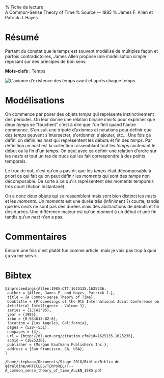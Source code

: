 % Fiche de lecture  
A Common-Sense Theory of Time
% Source -- 1985
% James F. Allen et Patrick J. Hayes

# Résumé

Partant du constat que le temps est souvent modélisé de multiples façon et
parfois contradictoires, James Allen propose une modélisation simple reposant
sur des principes de bon sens.

**Mots-clefs** : Temps

![L'axiome d'existence des _temps_ avant et après chaque
_temps_.](allen1985.png)

# Modélisations

On commence par poser des objets _temps_ qui représente instinctivement des
périodes. On leur donne une relation binaire _meets_ pour exprimer que deux
_temps_ se "touchent" c'est à dire que l'un finit quand l'autre commence.  S'en
suit une tripoté d'axiomes et notations pour définir que des _temps_ peuvent
s'intersecter, s'ordonner, s'ajouter, etc... Une fois ça défini on défini les
_nest_ qui représentent les débuts et fin des _temps_. Par définition un _nest_
est la collection rassemblant tout les _temps_ contenant le début ou la fin
d'un _temps_. On peut avec ça définir une relation d'ordre sur les _nests_ et
tout un tas de trucs qui les fait correspondre à des points temporels.

Le truc de ouf, c'est qu'on a pas dit que les _temps_ était décomposable à
priori ce qui fait qu'on peut définir les _moments_ qui sont des _temps_ non
décomposable.  De sorte à ce qu'ils représentent des moments temporels très
court (Action instantané).

On a donc deux objets qui se ressemblent mais sont bien distinct les _nests_ et
les _moments_. Un _moments_ est une durée très (infiniment ?) courte, tandis
que les _nests_ ne sont pas des durées mais des abstractions de débuts et fin
des durées.  Une différence majeur est qu'un _moment_ à un début et une fin
tandis qu'un _nest_ n'en a pas.

# Commentaires

Encore une fois c'est plutôt fun comme article, mais je vois pas trop à quoi ça
va me servir.

# Bibtex

```
@inproceedings{Allen:1985:CTT:1625135.1625236,
 author = {Allen, James F. and Hayes, Patrick J.},
 title = {A Common-sense Theory of Time},
 booktitle = {Proceedings of the 9th International Joint Conference on
 Artificial Intelligence - Volume 1},
 series = {IJCAI'85},
 year = {1985},
 isbn = {0-934613-02-8},
 location = {Los Angeles, California},
 pages = {528--531},
 numpages = {4},
 url = {http://dl.acm.org/citation.cfm?id=1625135.1625236},
 acmid = {1625236},
 publisher = {Morgan Kaufmann Publishers Inc.},
 address = {San Francisco, CA, USA},
}
```

```
/home/stephane/Documents/Stage 2018/Biblio/Biblio de géraldine/ARTICLES/TEMPOREL/T--A_common_sense_theory_of_time_ALLEN_1985.pdf
```
